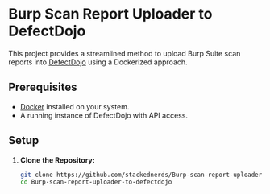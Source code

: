 # Burp Scan Report Uploader to DefectDojo

This project provides a streamlined method to upload Burp Suite scan reports into [DefectDojo](https://github.com/DefectDojo/django-DefectDojo) using a Dockerized approach.

## Prerequisites

- [Docker](https://www.docker.com/) installed on your system.
- A running instance of DefectDojo with API access.

## Setup

1. **Clone the Repository:**

   ```bash
   git clone https://github.com/stackednerds/Burp-scan-report-uploader-to-defectdojo.git
   cd Burp-scan-report-uploader-to-defectdojo
